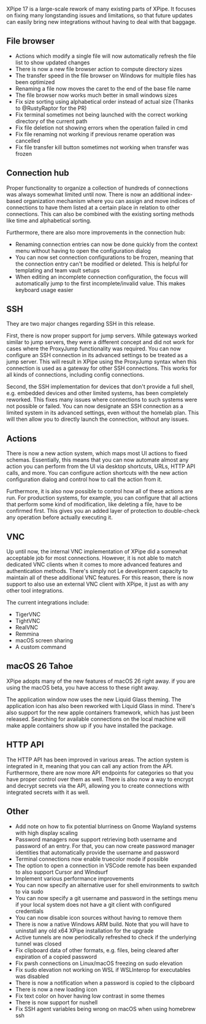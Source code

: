 XPipe 17 is a large-scale rework of many existing parts of XPipe. It focuses on fixing many longstanding issues and limitations, so that future updates can easily bring new integrations without having to deal with that baggage.

## File browser

- Actions which modify a single file will now automatically refresh the file list to show updated changes
- There is now a new file browser action to compute directory sizes
- The transfer speed in the file browser on Windows for multiple files has been optimized
- Renaming a file now moves the caret to the end of the base file name
- The file browser now works much better in small windows sizes
- Fix size sorting using alphabetical order instead of actual size (Thanks to @RustyRaptor for the PR)
- Fix terminal sometimes not being launched with the correct working directory of the current path
- Fix file deletion not showing errors when the operation failed in cmd
- Fix file renaming not working if previous rename operation was cancelled
- Fix file transfer kill button sometimes not working when transfer was frozen

## Connection hub

Proper functionality to organize a collection of hundreds of connections was always somewhat limited until now. There is now an additional index-based organization mechanism where you can assign and move indices of connections to have them listed at a certain place in relation to other connections. This can also be combined with the existing sorting methods like time and alphabetical sorting.

Furthermore, there are also more improvements in the connection hub:
- Renaming connection entries can now be done quickly from the context menu without having to open the configuration dialog
- You can now set connection configurations to be frozen, meaning that the connection entry can't be modified or deleted. This is helpful for templating and team vault setups
- When editing an incomplete connection configuration, the focus will automatically jump to the first incomplete/invalid value. This makes keyboard usage easier

## SSH

They are two major changes regarding SSH in this release.

First, there is now proper support for jump servers. While gateways worked similar to jump servers, they were a different concept and did not work for cases where the ProxyJump functionality was required. You can now configure an SSH connection in its advanced settings to be treated as a jump server. This will result in XPipe using the ProxyJump syntax when this connection is used as a gateway for other SSH connections. This works for all kinds of connections, including config connections.

Second, the SSH implementation for devices that don't provide a full shell, e.g. embedded devices and other limited systems, has been completely reworked. This fixes many issues where connections to such systems were not possible or failed. You can now designate an SSH connection as a limited system in its advanced settings, even without the homelab plan. This will then allow you to directly launch the connection, without any issues.

## Actions

There is now a new action system, which maps most UI actions to fixed schemas. Essentially, this means that you can now automate almost any action you can perform from the UI via desktop shortcuts, URLs, HTTP API calls, and more. You can configure action shortcuts with the new action configuration dialog and control how to call the action from it.

Furthermore, it is also now possible to control how all of these actions are run. For production systems, for example, you can configure that all actions that perform some kind of modification, like deleting a file, have to be confirmed first. This gives you an added layer of protection to double-check any operation before actually executing it.

## VNC

Up until now, the internal VNC implementation of XPipe did a somewhat acceptable job for most connections. However, it is not able to match dedicated VNC clients when it comes to more advanced features and authentication methods. There's simply not Le development capacity to maintain all of these additional VNC features. For this reason, there is now support to also use an external VNC client with XPipe, it just as with any other tool integrations.

The current integrations include:
- TigerVNC
- TightVNC
- RealVNC
- Remmina
- macOS screen sharing
- A custom command

## macOS 26 Tahoe

XPipe adopts many of the new features of macOS 26 right away. if you are using the macOS beta, you have access to these right away.

The application window now uses the new Liquid Glass theming. The application icon has also been reworked with Liquid Glass in mind. There's also support for the new apple containers framework, which has just been released. Searching for available connections on the local machine will make apple containers show up if you have installed the package.

## HTTP API

The HTTP API has been improved in various areas. The action system is integrated in it, meaning that you can call any action from the API. Furthermore, there are now more API endpoints for categories so that you have proper control over them as well. There is also now a way to encrypt and decrypt secrets via the API, allowing you to create connections with integrated secrets with it as well. 

## Other

- Add note on how to fix potential blurriness on Gnome Wayland systems with high display scaling
- Password managers now support retrieving both username and password of an entry. For that, you can now create password manager identities that automatically provide the username and password
- Terminal connections now enable truecolor mode if possible
- The option to open a connection in VSCode remote has been expanded to also support Cursor and Windsurf
- Implement various performance improvements
- You can now specify an alternative user for shell environments to switch to via sudo
- You can now specify a git username and password in the settings menu if your local system does not have a git client with configured credentials
- You can now disable icon sources without having to remove them
- There is now a native Windows ARM build. Note that you will have to uninstall any old x64 XPipe installation for the upgrade
- Active tunnels are now periodically refreshed to check if the underlying tunnel was closed
- Fix clipboard data of other formats, e.g. files, being cleared after expiration of a copied password
- Fix pwsh connections on Linux/macOS freezing on sudo elevation
- Fix sudo elevation not working on WSL if WSLInterop for executables was disabled
- There is now a notification when a password is copied to the clipboard
- There is now a new loading icon
- Fix text color on hover having low contrast in some themes
- There is now support for nushell
- Fix SSH agent variables being wrong on macOS when using homebrew ssh
